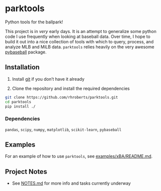 # parktools

Python tools for the ballpark!

This project is in *very* early days. It is an attempt to generalize some python code I use frequently when looking at baseball data. Over time, I hope to build it out into a nice collection of tools with which to query, process, and analyze MLB and MiLB data. `parktools` relies heavily on the very awesome [pybaseball](https://github.com/jldbc/pybaseball) package.

## Installation

1. Install [git](https://git-scm.com/downloads) if you don’t have it already

2. Clone the repository and install the required dependencies

```bash
git clone https://github.com/rhroberts/parktools.git
cd parktools
pip install ./
```

### Dependencies

`pandas`, `scipy`, `numpy`, `matplotlib`, `scikit-learn`, `pybaseball`

## Examples

For an example of how to use `parktools`, see [examples/xBA/README.md](examples/xBA/README.md).

## Project Notes

- See [NOTES.md](./NOTES.md) for more info and tasks currently underway

